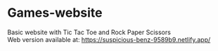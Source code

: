 # Games-website
Basic website with Tic Tac Toe and Rock Paper Scissors <br />
Web version available at: https://suspicious-benz-9589b9.netlify.app/
